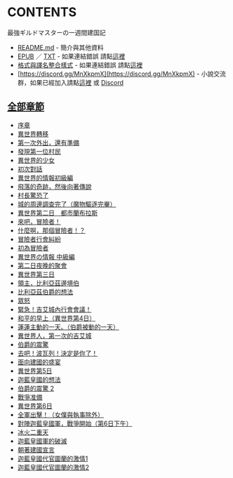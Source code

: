 # CONTENTS

最強ギルドマスターの一週間建国記


- [README.md](README.md) - 簡介與其他資料
- [EPUB](https://gitlab.com/demonovel/epub-txt/blob/master/cm/%E6%9C%80%E5%BC%B7%E3%82%AE%E3%83%AB%E3%83%89%E3%83%9E%E3%82%B9%E3%82%BF%E3%83%BC%E3%81%AE%E4%B8%80%E9%80%B1%E9%96%93%E5%BB%BA%E5%9B%BD%E8%A8%98.epub) ／ [TXT](https://gitlab.com/demonovel/epub-txt/blob/master/cm/out/%E6%9C%80%E5%BC%B7%E3%82%AE%E3%83%AB%E3%83%89%E3%83%9E%E3%82%B9%E3%82%BF%E3%83%BC%E3%81%AE%E4%B8%80%E9%80%B1%E9%96%93%E5%BB%BA%E5%9B%BD%E8%A8%98.out.txt) - 如果連結錯誤 請點[這裡](https://gitlab.com/demonovel/epub-txt/tree/master)
- [格式與譯名整合樣式](https://github.com/bluelovers/node-novel/blob/master/lib/locales/%E6%9C%80%E5%BC%B7%E3%82%AE%E3%83%AB%E3%83%89%E3%83%9E%E3%82%B9%E3%82%BF%E3%83%BC%E3%81%AE%E4%B8%80%E9%80%B1%E9%96%93%E5%BB%BA%E5%9B%BD%E8%A8%98.ts) - 如果連結錯誤 請點[這裡](https://github.com/bluelovers/node-novel/tree/master/lib/locales)
- [https://discord.gg/MnXkpmX](https://discord.gg/MnXkpmX) - 小說交流群，如果已經加入請點[這裡](https://discordapp.com/channels/467794087769014273/467794088285175809) 或 [Discord](https://discordapp.com/channels/@me)


## [全部章節](p0001_%E5%85%A8%E9%83%A8%E7%AB%A0%E7%AF%80)

- [序章](p0001_%E5%85%A8%E9%83%A8%E7%AB%A0%E7%AF%80/c0001_%E5%BA%8F%E7%AB%A0.txt)
- [異世界轉移](p0001_%E5%85%A8%E9%83%A8%E7%AB%A0%E7%AF%80/c0002_%E7%95%B0%E4%B8%96%E7%95%8C%E8%BD%89%E7%A7%BB.txt)
- [第一次外出，還有準備](p0001_%E5%85%A8%E9%83%A8%E7%AB%A0%E7%AF%80/c0003_%E7%AC%AC%E4%B8%80%E6%AC%A1%E5%A4%96%E5%87%BA%EF%BC%8C%E9%82%84%E6%9C%89%E6%BA%96%E5%82%99.txt)
- [發現第一位村民](p0001_%E5%85%A8%E9%83%A8%E7%AB%A0%E7%AF%80/c0004_%E7%99%BC%E7%8F%BE%E7%AC%AC%E4%B8%80%E4%BD%8D%E6%9D%91%E6%B0%91.txt)
- [異世界的少女](p0001_%E5%85%A8%E9%83%A8%E7%AB%A0%E7%AF%80/c0005_%E7%95%B0%E4%B8%96%E7%95%8C%E7%9A%84%E5%B0%91%E5%A5%B3.txt)
- [初次對話](p0001_%E5%85%A8%E9%83%A8%E7%AB%A0%E7%AF%80/c0006_%E5%88%9D%E6%AC%A1%E5%B0%8D%E8%A9%B1.txt)
- [異世界的情報初級編](p0001_%E5%85%A8%E9%83%A8%E7%AB%A0%E7%AF%80/c0007_%E7%95%B0%E4%B8%96%E7%95%8C%E7%9A%84%E6%83%85%E5%A0%B1%E5%88%9D%E7%B4%9A%E7%B7%A8.txt)
- [飛落的奇跡，然後向著傳說](p0001_%E5%85%A8%E9%83%A8%E7%AB%A0%E7%AF%80/c0008_%E9%A3%9B%E8%90%BD%E7%9A%84%E5%A5%87%E8%B7%A1%EF%BC%8C%E7%84%B6%E5%BE%8C%E5%90%91%E8%91%97%E5%82%B3%E8%AA%AA.txt)
- [村長驚恐了](p0001_%E5%85%A8%E9%83%A8%E7%AB%A0%E7%AF%80/c0009_%E6%9D%91%E9%95%B7%E9%A9%9A%E6%81%90%E4%BA%86.txt)
- [城的周邊調查完了（魔物驅逐完畢）](p0001_%E5%85%A8%E9%83%A8%E7%AB%A0%E7%AF%80/c0010_%E5%9F%8E%E7%9A%84%E5%91%A8%E9%82%8A%E8%AA%BF%E6%9F%A5%E5%AE%8C%E4%BA%86%EF%BC%88%E9%AD%94%E7%89%A9%E9%A9%85%E9%80%90%E5%AE%8C%E7%95%A2%EF%BC%89.txt)
- [異世界第二日　都市蘭布拉斯](p0001_%E5%85%A8%E9%83%A8%E7%AB%A0%E7%AF%80/c0011_%E7%95%B0%E4%B8%96%E7%95%8C%E7%AC%AC%E4%BA%8C%E6%97%A5%E3%80%80%E9%83%BD%E5%B8%82%E8%98%AD%E5%B8%83%E6%8B%89%E6%96%AF.txt)
- [來吧，冒險者！](p0001_%E5%85%A8%E9%83%A8%E7%AB%A0%E7%AF%80/c0012_%E4%BE%86%E5%90%A7%EF%BC%8C%E5%86%92%E9%9A%AA%E8%80%85%EF%BC%81.txt)
- [什麼啊，那個冒險者！？](p0001_%E5%85%A8%E9%83%A8%E7%AB%A0%E7%AF%80/c0013_%E4%BB%80%E9%BA%BC%E5%95%8A%EF%BC%8C%E9%82%A3%E5%80%8B%E5%86%92%E9%9A%AA%E8%80%85%EF%BC%81%EF%BC%9F.txt)
- [冒險者行會糾紛](p0001_%E5%85%A8%E9%83%A8%E7%AB%A0%E7%AF%80/c0014_%E5%86%92%E9%9A%AA%E8%80%85%E8%A1%8C%E6%9C%83%E7%B3%BE%E7%B4%9B.txt)
- [初為冒險者](p0001_%E5%85%A8%E9%83%A8%E7%AB%A0%E7%AF%80/c0015_%E5%88%9D%E7%82%BA%E5%86%92%E9%9A%AA%E8%80%85.txt)
- [異世界の情報 中級編](p0001_%E5%85%A8%E9%83%A8%E7%AB%A0%E7%AF%80/c0016_%E7%95%B0%E4%B8%96%E7%95%8C%E3%81%AE%E6%83%85%E5%A0%B1%20%E4%B8%AD%E7%B4%9A%E7%B7%A8.txt)
- [第二日夜晚的聚會](p0001_%E5%85%A8%E9%83%A8%E7%AB%A0%E7%AF%80/c0017_%E7%AC%AC%E4%BA%8C%E6%97%A5%E5%A4%9C%E6%99%9A%E7%9A%84%E8%81%9A%E6%9C%83.txt)
- [異世界第三日](p0001_%E5%85%A8%E9%83%A8%E7%AB%A0%E7%AF%80/c0018_%E7%95%B0%E4%B8%96%E7%95%8C%E7%AC%AC%E4%B8%89%E6%97%A5.txt)
- [領主，比利亞茲邊境伯](p0001_%E5%85%A8%E9%83%A8%E7%AB%A0%E7%AF%80/c0019_%E9%A0%98%E4%B8%BB%EF%BC%8C%E6%AF%94%E5%88%A9%E4%BA%9E%E8%8C%B2%E9%82%8A%E5%A2%83%E4%BC%AF.txt)
- [比利亞茲伯爵的想法](p0001_%E5%85%A8%E9%83%A8%E7%AB%A0%E7%AF%80/c0020_%E6%AF%94%E5%88%A9%E4%BA%9E%E8%8C%B2%E4%BC%AF%E7%88%B5%E7%9A%84%E6%83%B3%E6%B3%95.txt)
- [眾怒](p0001_%E5%85%A8%E9%83%A8%E7%AB%A0%E7%AF%80/c0021_%E7%9C%BE%E6%80%92.txt)
- [緊急！吉艾城內行會會議！](p0001_%E5%85%A8%E9%83%A8%E7%AB%A0%E7%AF%80/c0022_%E7%B7%8A%E6%80%A5%EF%BC%81%E5%90%89%E8%89%BE%E5%9F%8E%E5%85%A7%E8%A1%8C%E6%9C%83%E6%9C%83%E8%AD%B0%EF%BC%81.txt)
- [和平的早上（異世界第4日）](p0001_%E5%85%A8%E9%83%A8%E7%AB%A0%E7%AF%80/c0023_%E5%92%8C%E5%B9%B3%E7%9A%84%E6%97%A9%E4%B8%8A%EF%BC%88%E7%95%B0%E4%B8%96%E7%95%8C%E7%AC%AC4%E6%97%A5%EF%BC%89.txt)
- [蓮蓮主動的一天。（伯爵被動的一天）](p0001_%E5%85%A8%E9%83%A8%E7%AB%A0%E7%AF%80/c0024_%E8%93%AE%E8%93%AE%E4%B8%BB%E5%8B%95%E7%9A%84%E4%B8%80%E5%A4%A9%E3%80%82%EF%BC%88%E4%BC%AF%E7%88%B5%E8%A2%AB%E5%8B%95%E7%9A%84%E4%B8%80%E5%A4%A9%EF%BC%89.txt)
- [異世界人，第一次的吉艾城](p0001_%E5%85%A8%E9%83%A8%E7%AB%A0%E7%AF%80/c0025_%E7%95%B0%E4%B8%96%E7%95%8C%E4%BA%BA%EF%BC%8C%E7%AC%AC%E4%B8%80%E6%AC%A1%E7%9A%84%E5%90%89%E8%89%BE%E5%9F%8E.txt)
- [伯爵的震驚](p0001_%E5%85%A8%E9%83%A8%E7%AB%A0%E7%AF%80/c0026_%E4%BC%AF%E7%88%B5%E7%9A%84%E9%9C%87%E9%A9%9A.txt)
- [去吧！波瓦列！決定是你了！](p0001_%E5%85%A8%E9%83%A8%E7%AB%A0%E7%AF%80/c0027_%E5%8E%BB%E5%90%A7%EF%BC%81%E6%B3%A2%E7%93%A6%E5%88%97%EF%BC%81%E6%B1%BA%E5%AE%9A%E6%98%AF%E4%BD%A0%E4%BA%86%EF%BC%81.txt)
- [面向建國的盛宴](p0001_%E5%85%A8%E9%83%A8%E7%AB%A0%E7%AF%80/c0028_%E9%9D%A2%E5%90%91%E5%BB%BA%E5%9C%8B%E7%9A%84%E7%9B%9B%E5%AE%B4.txt)
- [異世界第5日](p0001_%E5%85%A8%E9%83%A8%E7%AB%A0%E7%AF%80/c0029_%E7%95%B0%E4%B8%96%E7%95%8C%E7%AC%AC5%E6%97%A5.txt)
- [迦藍皇國的想法](p0001_%E5%85%A8%E9%83%A8%E7%AB%A0%E7%AF%80/c0030_%E8%BF%A6%E8%97%8D%E7%9A%87%E5%9C%8B%E7%9A%84%E6%83%B3%E6%B3%95.txt)
- [伯爵的震驚 2](p0001_%E5%85%A8%E9%83%A8%E7%AB%A0%E7%AF%80/c0031_%E4%BC%AF%E7%88%B5%E7%9A%84%E9%9C%87%E9%A9%9A%202.txt)
- [戰爭准備](p0001_%E5%85%A8%E9%83%A8%E7%AB%A0%E7%AF%80/c0032_%E6%88%B0%E7%88%AD%E5%87%86%E5%82%99.txt)
- [異世界第6日](p0001_%E5%85%A8%E9%83%A8%E7%AB%A0%E7%AF%80/c0033_%E7%95%B0%E4%B8%96%E7%95%8C%E7%AC%AC6%E6%97%A5.txt)
- [全軍出擊！（女僕與執事除外）](p0001_%E5%85%A8%E9%83%A8%E7%AB%A0%E7%AF%80/c0034_%E5%85%A8%E8%BB%8D%E5%87%BA%E6%93%8A%EF%BC%81%EF%BC%88%E5%A5%B3%E5%83%95%E8%88%87%E5%9F%B7%E4%BA%8B%E9%99%A4%E5%A4%96%EF%BC%89.txt)
- [對陣迦藍皇國軍，戰爭開始（第6日下午）](p0001_%E5%85%A8%E9%83%A8%E7%AB%A0%E7%AF%80/c0035_%E5%B0%8D%E9%99%A3%E8%BF%A6%E8%97%8D%E7%9A%87%E5%9C%8B%E8%BB%8D%EF%BC%8C%E6%88%B0%E7%88%AD%E9%96%8B%E5%A7%8B%EF%BC%88%E7%AC%AC6%E6%97%A5%E4%B8%8B%E5%8D%88%EF%BC%89.txt)
- [冰火二重天](p0001_%E5%85%A8%E9%83%A8%E7%AB%A0%E7%AF%80/c0036_%E5%86%B0%E7%81%AB%E4%BA%8C%E9%87%8D%E5%A4%A9.txt)
- [迦藍皇國軍的破滅](p0001_%E5%85%A8%E9%83%A8%E7%AB%A0%E7%AF%80/c0037_%E8%BF%A6%E8%97%8D%E7%9A%87%E5%9C%8B%E8%BB%8D%E7%9A%84%E7%A0%B4%E6%BB%85.txt)
- [朝著建國宣言](p0001_%E5%85%A8%E9%83%A8%E7%AB%A0%E7%AF%80/c0038_%E6%9C%9D%E8%91%97%E5%BB%BA%E5%9C%8B%E5%AE%A3%E8%A8%80.txt)
- [迦藍皇國代官圖蘭的激情1](p0001_%E5%85%A8%E9%83%A8%E7%AB%A0%E7%AF%80/c0039_%E8%BF%A6%E8%97%8D%E7%9A%87%E5%9C%8B%E4%BB%A3%E5%AE%98%E5%9C%96%E8%98%AD%E7%9A%84%E6%BF%80%E6%83%851.txt)
- [迦藍皇國代官圖蘭的激情2](p0001_%E5%85%A8%E9%83%A8%E7%AB%A0%E7%AF%80/c0040_%E8%BF%A6%E8%97%8D%E7%9A%87%E5%9C%8B%E4%BB%A3%E5%AE%98%E5%9C%96%E8%98%AD%E7%9A%84%E6%BF%80%E6%83%852.txt)

